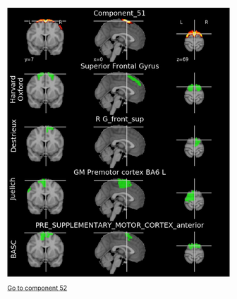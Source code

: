 ![51](preliminary/51.jpg "Component 51")

[Go to component 52](https://parietal-inria.github.io/MODL_atlas/64/52 "Component 52")
